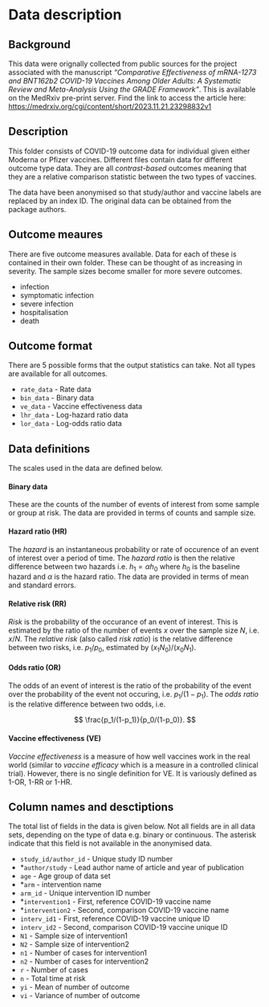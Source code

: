 # Data description

## Background

This data were orignally collected from public sources for the project associated with the manuscript _“Comparative Effectiveness of mRNA-1273 and BNT162b2 COVID-19 Vaccines Among Older Adults: A Systematic Review and Meta-Analysis Using the GRADE Framework”_.
This is available on the MedRxiv pre-print server.
Find the link to access the article here: https://medrxiv.org/cgi/content/short/2023.11.21.23298832v1


## Description

This folder consists of COVID-19 outcome data for individual given either Moderna or Pfizer vaccines.
Different files contain data for different outcome type data.
They are all _contrast-based_ outcomes meaning that they are a relative comparison statistic between the two types of vaccines.

The data have been anonymised so that study/author and vaccine labels are replaced by an index ID. The original data can be obtained from the package authors.

## Outcome meaures

There are five outcome measures available. Data for each of these is contained in their own folder. These can be thought of as increasing in severity. The sample sizes become smaller for more severe outcomes.

* infection
* symptomatic infection
* severe infection
* hospitalisation
* death

## Outcome format

There are 5 possible forms that the output statistics can take. Not all types are available for all outcomes.

* `rate_data` - Rate data
* `bin_data` - Binary data
* `ve_data` - Vaccine effectiveness data
* `lhr_data` - Log-hazard ratio data
* `lor_data` - Log-odds ratio data

## Data definitions

The scales used in the data are defined below.

#### Binary data
These are the counts of the number of events of interest from some sample or group at risk.
The data are provided in terms of counts and sample size.

#### Hazard ratio (HR)
The _hazard_ is an instantaneous probability or rate of occurence of an event of interest over a period of time.
The _hazard ratio_ is then the relative difference between two hazards i.e. $h_1 = \alpha h_0$ where $h_0$ is the baseline hazard and $\alpha$ is the hazard ratio.
The data are provided in terms of mean and standard errors.

#### Relative risk (RR)

_Risk_ is the probability of the occurance of an event of interest. This is estimated by the ratio of the number of events $x$ over the sample size $N$, i.e. $x/N$.
The _relative risk_ (also called _risk ratio_) is the relative difference between two risks, i.e. $p_1/p_0$, estimated by $(x_1 N_0)/(x_0 N_1)$.

#### Odds ratio (OR)
The odds of an event of interest is the ratio of the probability of the event over the probability of the event not occuring, i.e. $p_1/(1-p_1)$.
The _odds ratio_ is the relative difference between two odds, i.e.

$$
\frac{p_1/(1-p_1)}{p_0/(1-p_0)}.
$$

#### Vaccine effectiveness (VE)
_Vaccine effectiveness_ is a measure of how well vaccines work in the real world (similar to _vaccine efficacy_ which is a measure in a controlled clinical trial).
However, there is no single definition for VE. It is variously defined as 1-OR, 1-RR or 1-HR.


## Column names and desctiptions

The total list of fields in the data is given below. Not all fields are in all data sets, depending on the type of data e.g. binary or continuous. The asterisk indicate that this field is not available in the anonymised data.

* `study_id/author_id` - Unique study ID number
* *`author/study` - Lead author name of article and year of publication
* `age` - Age group of data set
* *`arm` - intervention name
* `arm_id` - Unique intervention ID number
* *`intervention1` - First, reference COVID-19 vaccine name
* *`intervention2` - Second, comparison COVID-19 vaccine name
* `interv_id1` - First, reference COVID-19 vaccine unique ID
* `interv_id2` - Second, comparison COVID-19 vaccine unique ID
* `N1` - Sample size of intervention1
* `N2` - Sample size of intervention2
* `n1` - Number of cases for intervention1
* `n2` - Number of cases for intervention2
* `r` - Number of cases
* `n` - Total time at risk
* `yi` - Mean of number of outcome
* `vi` - Variance of number of outcome
